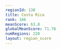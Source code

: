```yaml
---
regionId: 130
title: Costa Rica
rank: 166
meanScore: 63.8
globalMeanScore: 71.78
numRegions: 220
layout: region_score
---
```

